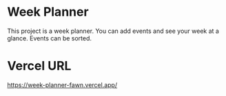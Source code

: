 # Week Planner

This project is a week planner. You can add events and see your week at a glance. Events can be sorted.

# Vercel URL

https://week-planner-fawn.vercel.app/
